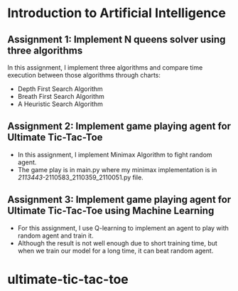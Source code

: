 # Introduction to Artificial Intelligence
## Assignment 1: Implement N queens solver using three algorithms
In this assignment, I implement three algorithms and compare time execution between those algorithms through charts:
- Depth First Search Algorithm
- Breath First Search Algorithm
- A Heuristic Search Algorithm
## Assignment 2: Implement game playing agent for Ultimate Tic-Tac-Toe
- In this assignment, I implement Minimax Algorithm to fight random agent.
- The game play is in main.py where my minimax implementation is in _2113443_-2110583_2110359_2110051.py file.
## Assignment 3: Implement game playing agent for Ultimate Tic-Tac-Toe using Machine Learning
- For this assignment, I use Q-learning to implement an agent to play with random agent and train it.
- Although the result is not well enough due to short training time, but when we train our model for a long time, it can beat random agent.
# ultimate-tic-tac-toe

